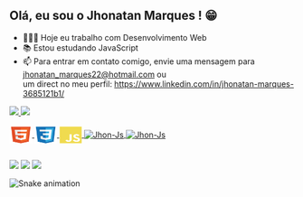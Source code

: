 ## Olá, eu sou o Jhonatan Marques ! 😁

- 👨🏿‍💻 Hoje eu trabalho com Desenvolvimento Web
- 📚 Estou estudando JavaScript 
- 📫 Para entrar em contato comigo, envie uma mensagem para jhonatan_marques22@hotmail.com ou<br>
  um direct no meu perfil: https://www.linkedin.com/in/jhonatan-marques-3685121b1/

<div align="left">
  <a href="https://github.com/JhonatanMarques/">
  <img height="180em" src="https://github-readme-stats.vercel.app/api?username=JhonatanMarques&show_icons=true&theme=dracula&include_all_commits=true&count_private=true"/>
  <img height="180em" src="https://github-readme-stats.vercel.app/api/top-langs/?username=JhonatanMarques&layout=compact&langs_count=7&theme=dracula"/>
</div>
<div style="display: inline_block"><br>
  <img align="center" alt="Jhon-HTML" height="30" width="40" src="https://raw.githubusercontent.com/devicons/devicon/master/icons/html5/html5-original.svg">
  <img align="center" alt="Jhon-CSS" height="30" width="40" src="https://raw.githubusercontent.com/devicons/devicon/master/icons/css3/css3-original.svg">
  <img align="center" alt="Jhon-Js" height="30" width="40" src="https://raw.githubusercontent.com/devicons/devicon/master/icons/javascript/javascript-plain.svg">
  <img align="center" alt="Jhon-Js" height="30" width="40" src="https://cdn.jsdelivr.net/gh/devicons/devicon/icons/wordpress/wordpress-original.svg">
  <img align="center" alt="Jhon-Js" height="30" width="40" src="https://cdn.jsdelivr.net/gh/devicons/devicon/icons/woocommerce/woocommerce-original.svg">
</div>
  
  ##
 
<div> 
  <a href="https://instagram.com/eijhon777" target="_blank"><img src="https://img.shields.io/badge/-Instagram-%23E4405F?style=for-the-badge&logo=instagram&logoColor=white" target="_blank"></a>
  <a href = "mailto:jhonatan_marques22@hotmail.com"><img src="https://img.shields.io/badge/-Gmail-%23333?style=for-the-badge&logo=gmail&logoColor=white" target="_blank"></a>
  <a href="https://www.linkedin.com/in/jhonatan-marques-3685121b1/" target="_blank"><img src="https://img.shields.io/badge/-LinkedIn-%230077B5?style=for-the-badge&logo=linkedin&logoColor=white" target="_blank"></a> 
 
  ![Snake animation](https://github.com/JhonatanMarques/JhonatanMarques/blob/output/github-contribution-grid-snake.svg)

 
</div>
